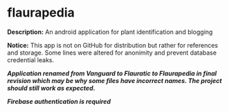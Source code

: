 # flaurapedia
**Description:** An android application for plant identification and blogging

**Notice:**
This app is not on GitHub for distribution but rather for references and storage. Some lines were altered for anonimity and prevent database credential leaks. 

***Application renamed from Vanguard to Flauratic to Flaurapedia in final revision which may be why some files have incorrect names. The project should still work as expected.***


***Firebase authentication is required***
